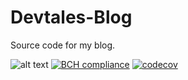 # Devtales-Blog
Source code for my blog. 

![alt text](https://api.travis-ci.org/d-baranowski/Devtales-Blog.svg?branch=master)
[![BCH compliance](https://bettercodehub.com/edge/badge/d-baranowski/Devtales-Blog?branch=master)](https://bettercodehub.com/)
[![codecov](https://codecov.io/gh/d-baranowski/Devtales-Blog/branch/master/graph/badge.svg)](https://codecov.io/gh/d-baranowski/Devtales-Blog)
